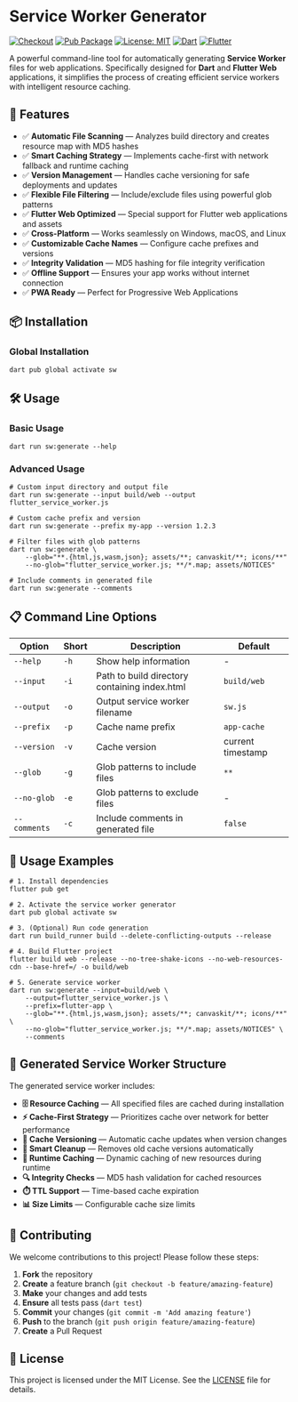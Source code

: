 # Service Worker Generator

[![Checkout](https://github.com/DoctorinaAI/service-worker-generator/actions/workflows/checkout.yml/badge.svg)](https://github.com/DoctorinaAI/service-worker-generator/actions/workflows/checkout.yml)
[![Pub Package](https://img.shields.io/pub/v/sw.svg)](https://pub.dev/packages/sw)
[![License: MIT](https://img.shields.io/badge/License-MIT-yellow.svg)](https://opensource.org/licenses/MIT)
[![Dart](https://img.shields.io/badge/Dart-%230175C2.svg?style=flat&logo=dart&logoColor=white)](https://dart.dev)
[![Flutter](https://img.shields.io/badge/Flutter-%2302569B.svg?style=flat&logo=Flutter&logoColor=white)](https://flutter.dev)

A powerful command-line tool for automatically generating **Service Worker** files for web applications. Specifically designed for **Dart** and **Flutter Web** applications, it simplifies the process of creating efficient service workers with intelligent resource caching.

## 🚀 Features

- ✅ **Automatic File Scanning** — Analyzes build directory and creates resource map with MD5 hashes
- ✅ **Smart Caching Strategy** — Implements cache-first with network fallback and runtime caching
- ✅ **Version Management** — Handles cache versioning for safe deployments and updates
- ✅ **Flexible File Filtering** — Include/exclude files using powerful glob patterns
- ✅ **Flutter Web Optimized** — Special support for Flutter web applications and assets
- ✅ **Cross-Platform** — Works seamlessly on Windows, macOS, and Linux
- ✅ **Customizable Cache Names** — Configure cache prefixes and versions
- ✅ **Integrity Validation** — MD5 hashing for file integrity verification
- ✅ **Offline Support** — Ensures your app works without internet connection
- ✅ **PWA Ready** — Perfect for Progressive Web Applications

## 📦 Installation

### Global Installation

```shell
dart pub global activate sw
```

## 🛠 Usage

### Basic Usage

```shell
dart run sw:generate --help
```

### Advanced Usage

```shell
# Custom input directory and output file
dart run sw:generate --input build/web --output flutter_service_worker.js

# Custom cache prefix and version
dart run sw:generate --prefix my-app --version 1.2.3

# Filter files with glob patterns
dart run sw:generate \
    --glob="**.{html,js,wasm,json}; assets/**; canvaskit/**; icons/**"
    --no-glob="flutter_service_worker.js; **/*.map; assets/NOTICES"

# Include comments in generated file
dart run sw:generate --comments
```

## 📋 Command Line Options

| Option       | Short | Description                                   | Default           |
| ------------ | ----- | --------------------------------------------- | ----------------- |
| `--help`     | `-h`  | Show help information                         | -                 |
| `--input`    | `-i`  | Path to build directory containing index.html | `build/web`       |
| `--output`   | `-o`  | Output service worker filename                | `sw.js`           |
| `--prefix`   | `-p`  | Cache name prefix                             | `app-cache`       |
| `--version`  | `-v`  | Cache version                                 | current timestamp |
| `--glob`     | `-g`  | Glob patterns to include files                | `**`              |
| `--no-glob`  | `-e`  | Glob patterns to exclude files                | -                 |
| `--comments` | `-c`  | Include comments in generated file            | `false`           |

## 📁 Usage Examples

```shell
# 1. Install dependencies
flutter pub get

# 2. Activate the service worker generator
dart pub global activate sw

# 3. (Optional) Run code generation
dart run build_runner build --delete-conflicting-outputs --release

# 4. Build Flutter project
flutter build web --release --no-tree-shake-icons --no-web-resources-cdn --base-href=/ -o build/web

# 5. Generate service worker
dart run sw:generate --input=build/web \
    --output=flutter_service_worker.js \
    --prefix=flutter-app \
    --glob="**.{html,js,wasm,json}; assets/**; canvaskit/**; icons/**" \
    --no-glob="flutter_service_worker.js; **/*.map; assets/NOTICES" \
    --comments
```

## 📖 Generated Service Worker Structure

The generated service worker includes:

- **🗄️ Resource Caching** — All specified files are cached during installation
- **⚡ Cache-First Strategy** — Prioritizes cache over network for better performance
- **🔄 Cache Versioning** — Automatic cache updates when version changes
- **🧹 Smart Cleanup** — Removes old cache versions automatically
- **📱 Runtime Caching** — Dynamic caching of new resources during runtime
- **🔍 Integrity Checks** — MD5 hash validation for cached resources
- **⏱️ TTL Support** — Time-based cache expiration
- **📊 Size Limits** — Configurable cache size limits

## 🤝 Contributing

We welcome contributions to this project! Please follow these steps:

1. **Fork** the repository
2. **Create** a feature branch (`git checkout -b feature/amazing-feature`)
3. **Make** your changes and add tests
4. **Ensure** all tests pass (`dart test`)
5. **Commit** your changes (`git commit -m 'Add amazing feature'`)
6. **Push** to the branch (`git push origin feature/amazing-feature`)
7. **Create** a Pull Request

## 📝 License

This project is licensed under the MIT License. See the [LICENSE](LICENSE) file for details.
